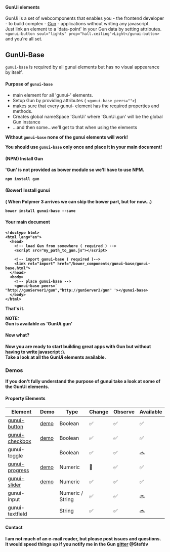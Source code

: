 #### GunUi elements
GunUi is a set of webcomponents that enables you - the frontend developer - to build complex - [Gun](https://github.com/amark/gun) - applications without writing any javascript.<br>Just link an element to a 'data-point' in your Gun data by setting attributes.<br>
`<gunui-button soul="lights" prop="hall.ceiling">Light</gunui-button>` and you're all set.

## GunUi-Base
`gunui-base` is required by all gunui elements but has no visual appearance by itself.

#### Purpose of `gunui-base`
* main element for all 'gunui-' elements.
* Setup Gun by providing attributes ( `<gunui-base peers="">`)
* makes sure that every gunui- element has the required properties and methods.
* Creates global nameSpace 'GunUi' where 'GunUi.gun' will be the global Gun instance
* ...and then some...we'll get to that when using the elements

<b> Without `gunui-base` none of the gunui elements will work!

<b> You should use `gunui-base` only once and place it in your main document!

#### (NPM) Install Gun
'Gun' is not provided as bower module so we'll have to use NPM.

```
npm install gun
```

#### (Bower) Install gunui
( When Polymer 3 arrives we can skip the bower part, but for now...)
```
bower install gunui-base --save
```
#### Your main document
```
<!doctype html>
<html lang="en">
  <head>
    <!-- load Gun from somewhere ( required ) -->
    <script src="my_path_to_gun.js"></script>

    <!-- import gunui-base ( required )-->
    <link rel="import" href="/bower_components/gunui-base/gunui-base.html">
  </head>
  <body>
    <!-- place gunui-base -->
    <gunui-base peers=` "http://gunServer1/gun","http://gunServer2/gun" '></gunui-base>
  </body>
</html>
```
That's it.

<b>NOTE:<br>
Gun is available as 'GunUi.gun'</b>

#### Now what?
Now you are ready to start building great apps with Gun but without having to write javascript :).<br>Take a look at all the GunUi elements available.

### Demos
If you don't fully understand the purpose of gunui take a look at some of the GunUi elements.
#### Property Elements
Element | Demo | Type | Change | Observe | Available
----------- | ------------ | ------- | ---- | ---- | ----
[gunui-button](https://github.com/Stefdv/gunui-button) | [demo](https://stefdv.github.io/gunui-button/components/gunui-button/demo/index.html)| Boolean | :white_check_mark: | :white_check_mark: | :white_check_mark:
[gunui-checkbox](https://github.com/Stefdv/gunui-checkbox) | [demo](https://stefdv.github.io/gunui-checkbox/components/gunui-checkbox/demo/index.html)  | Boolean | :white_check_mark: | :white_check_mark: | :white_check_mark:
gunui-toggle | | Boolean | :white_check_mark: | :white_check_mark: | :soon:
[gunui-progress](https://github.com/Stefdv/gunui-progress) | [demo](https://stefdv.github.io/gunui-progress/components/gunui-progress/demo/index.html) | Numeric | :black_square_button: | :white_check_mark: | :white_check_mark:
[gunui-slider](https://github.com/Stefdv/gunui-slider)|[demo](https://stefdv.github.io/gunui-slider/components/gunui-slider/demo/index.html) | Numeric | :white_check_mark: | :white_check_mark: | :white_check_mark:
gunui-input | | Numeric / String | :white_check_mark: | :white_check_mark: | :soon:
gunui-textfield | | String | :white_check_mark: | :white_check_mark: | :soon:


#### Contact
I am not much of an e-mail reader, but please post issues and questions.<br>
It would speed things up if you notify me in the Gun [gitter](https://gitter.im/amark/gun) @Stefdv
